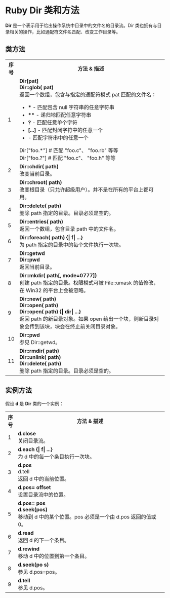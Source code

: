 # Ruby Dir 类和方法


**Dir** 是一个表示用于给出操作系统中目录中的文件名的目录流。Dir 类也拥有与目录相关的操作，比如通配符文件名匹配、改变工作目录等。


## 类方法


<table > <tr><th style="width:5%">序号</th><th>方法 & 描述</th></tr> <tr><td>1</td><td><b>Dir[pat]<br /> Dir::glob( pat)</b><br />返回一个数组，包含与指定的通配符模式 pat 匹配的文件名： <ul > <li><b>*</b> - 匹配包含 null 字符串的任意字符串</li> <li><b>**</b> - 递归地匹配任意字符串</li> <li><b>?</b> - 匹配任意单个字符</li> <li><b>[...]</b> - 匹配封闭字符中的任意一个</li> <li><b></b> - 匹配字符串中的任意一个</li> </ul> Dir["foo.*"] # 匹配 "foo.c"、 "foo.rb" 等等<br /> Dir["foo.?"] # 匹配 "foo.c"、 "foo.h" 等等 </td></tr> <tr><td>2</td><td><b>Dir::chdir( path)</b><br />改变当前目录。</td></tr> <tr><td>3</td><td><b>Dir::chroot( path)</b><br />改变根目录（只允许超级用户）。并不是在所有的平台上都可用。</td></tr> <tr><td>4</td><td><b>Dir::delete( path)</b><br />删除 path 指定的目录。目录必须是空的。</td></tr> <tr><td>5</td><td><b>Dir::entries( path)</b><br />返回一个数组，包含目录 path 中的文件名。</td></tr> <tr><td>6</td><td><b>Dir::foreach( path) {| f| ...}</b><br />为 path 指定的目录中的每个文件执行一次块。</td></tr> <tr><td>7</td><td><b>Dir::getwd<br /> Dir::pwd</b><br />返回当前目录。</td></tr> <tr><td>8</td><td><b>Dir::mkdir( path[, mode=0777])</b><br />创建 path 指定的目录。权限模式可被 File::umask 的值修改，在 Win32 的平台上会被忽略。</td></tr> <tr><td>9</td><td><b>Dir::new( path)<br /> Dir::open( path)<br /> Dir::open( path) {| dir| ...}</b><br />返回 path 的新目录对象。如果 open 给出一个块，则新目录对象会传到该块，块会在终止前关闭目录对象。</td></tr> <tr><td>10</td><td><b>Dir::pwd</b><br />参见 Dir::getwd。</td></tr> <tr><td>11</td><td><b>Dir::rmdir( path)<br /> Dir::unlink( path)<br /> Dir::delete( path)</b><br />删除 path 指定的目录。目录必须是空的。</td></tr> </table> 

## 实例方法

假设 **d** 是 **Dir** 类的一个实例：

</p> <table > <tr><th style="width:5%">序号</th><th>方法 & 描述</th></tr> <tr><td>1</td><td><b>d.close</b><br />关闭目录流。</td></tr> <tr><td>2</td><td><b>d.each {| f| ...}</b><br />为 d 中的每一个条目执行一次块。</td></tr> <tr><td>3</td><td><b>d.pos</b><br /> d.tell<br />返回 d 中的当前位置。</td></tr> <tr><td>4</td><td><b>d.pos= offset</b><br />设置目录流中的位置。</td></tr> <tr><td>5</td><td><b>d.pos= pos<br /> d.seek(pos)</b><br />移动到 d 中的某个位置。pos 必须是一个由 d.pos 返回的值或 0。</td></tr> <tr><td>6</td><td><b>d.read</b><br />返回 d 的下一个条目。</td></tr> <tr><td>7</td><td><b>d.rewind</b><br />移动 d 中的位置到第一个条目。</td></tr> <tr><td>8</td><td><b>d.seek(po s)</b><br />参见 d.pos=pos。</td></tr> <tr><td>9</td><td><b>d.tell</b><br />参见 d.pos。</td></tr> </table> 